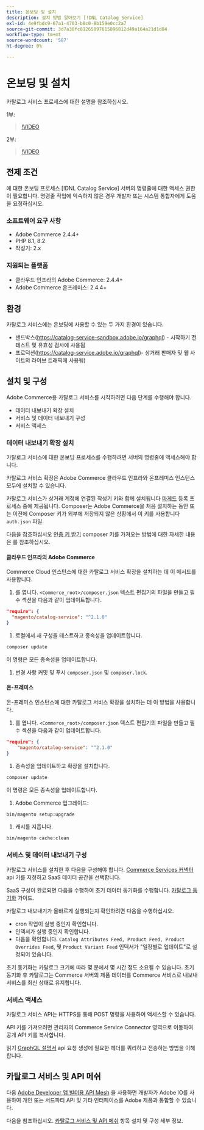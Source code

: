 ```yaml
---
title: 온보딩 및 설치
description: 설치 방법 알아보기 [!DNL Catalog Service]
exl-id: 4e9fbdc9-67a1-4703-b8c0-8b159e0cc2a7
source-git-commit: 3d7a38fc81265897615896812d49a164a21d1d84
workflow-type: tm+mt
source-wordcount: '587'
ht-degree: 0%

---
```


# 온보딩 및 설치

카탈로그 서비스 프로세스에 대한 설명을 참조하십시오.

1부:

>[!VIDEO](https://video.tv.adobe.com/v/3415599)

2부:

>[!VIDEO](https://video.tv.adobe.com/v/3415600)

## 전제 조건

에 대한 온보딩 프로세스 [!DNL Catalog Service] 서버의 명령줄에 대한 액세스 권한이 필요합니다. 명령줄 작업에 익숙하지 않은 경우 개발자 또는 시스템 통합자에게 도움을 요청하십시오.

### 소프트웨어 요구 사항

- Adobe Commerce 2.4.4+
- PHP 8.1, 8.2
- 작성기: 2.x

### 지원되는 플랫폼

- 클라우드 인프라의 Adobe Commerce: 2.4.4+
- Adobe Commerce 온프레미스: 2.4.4+

## 환경

카탈로그 서비스에는 온보딩에 사용할 수 있는 두 가지 환경이 있습니다.

- 샌드박스(https://catalog-service-sandbox.adobe.io/graphql) - 시작하기 전 테스트 및 유효성 검사에 사용됨
- 프로덕션(https://catalog-service.adobe.io/graphql)- 상거래 판매자 및 웹 사이트의 라이브 트래픽에 사용됨)

## 설치 및 구성

Adobe Commerce용 카탈로그 서비스를 시작하려면 다음 단계를 수행해야 합니다.

- 데이터 내보내기 확장 설치
- 서비스 및 데이터 내보내기 구성
- 서비스 액세스

### 데이터 내보내기 확장 설치

카탈로그 서비스에 대한 온보딩 프로세스를 수행하려면 서버의 명령줄에 액세스해야 합니다.

카탈로그 서비스 확장은 Adobe Commerce 클라우드 인프라와 온프레미스 인스턴스 모두에 설치할 수 있습니다.

카탈로그 서비스가 상거래 계정에 연결된 작성기 키와 함께 설치됩니다 [마게드](https://developer.adobe.com/commerce/marketplace/guides/sellers/profile-personal/#field-descriptions) 등록 프로세스 중에 제공됩니다. Composer는 Adobe Commerce을 처음 설치하는 동안 또는 이전에 Composer 키가 외부에 저장되지 않은 상황에서 이 키를 사용합니다 `auth.json` 파일.

다음을 참조하십시오 [인증 키 받기](https://experienceleague.adobe.com/docs/commerce-operations/installation-guide/prerequisites/authentication-keys.html) composer 키를 가져오는 방법에 대한 자세한 내용은 를 참조하십시오.

#### 클라우드 인프라의 Adobe Commerce

Commerce Cloud 인스턴스에 대한 카탈로그 서비스 확장을 설치하는 데 이 메서드를 사용합니다.

1. 를 엽니다. `<Commerce_root>/composer.json` 텍스트 편집기의 파일을 만들고 필수 섹션을 다음과 같이 업데이트합니다.

```json
"require": {
  "magento/catalog-service": "^2.1.0"
}
```

1. 로컬에서 새 구성을 테스트하고 종속성을 업데이트합니다.

```bash
composer update
```

이 명령은 모든 종속성을 업데이트합니다.

1. 변경 사항 커밋 및 푸시 `composer.json` 및 `composer.lock`.

#### 온-프레미스

온-프레미스 인스턴스에 대한 카탈로그 서비스 확장을 설치하는 데 이 방법을 사용합니다.

1. 를 엽니다. `<Commerce_root>/composer.json` 텍스트 편집기의 파일을 만들고 필수 섹션을 다음과 같이 업데이트합니다.

```json
"require": {
    "magento/catalog-service": "^2.1.0"
}
```

1. 종속성을 업데이트하고 확장을 설치합니다.

```bash
composer update
```

이 명령은 모든 종속성을 업데이트합니다.

1. Adobe Commerce 업그레이드:

```bash
bin/magento setup:upgrade
```

1. 캐시를 지웁니다.

```bash
bin/magento cache:clean
```

### 서비스 및 데이터 내보내기 구성

카탈로그 서비스를 설치한 후 다음을 구성해야 합니다. [Commerce Services 커넥터](https://experienceleague.adobe.com/docs/commerce-merchant-services/user-guides/integration-services/saas.html#apikey) api 키를 지정하고 SaaS 데이터 공간을 선택합니다.

SaaS 구성이 완료되면 다음을 수행하여 초기 데이터 동기화를 수행합니다. [카탈로그 동기화](https://experienceleague.adobe.com/docs/commerce-merchant-services/user-guides/data-services/catalog-sync.html) 가이드.

카탈로그 내보내기가 올바르게 실행되는지 확인하려면 다음을 수행하십시오.

- cron 작업이 실행 중인지 확인합니다.
- 인덱서가 실행 중인지 확인합니다.
- 다음을 확인합니다. `Catalog Attributes Feed, Product Feed, Product Overrides Feed`, 및 `Product Variant Feed` 인덱서가 &quot;일정별로 업데이트&quot;로 설정되어 있습니다.

초기 동기화는 카탈로그 크기에 따라 몇 분에서 몇 시간 정도 소요될 수 있습니다. 초기 동기화 후 카탈로그는 Commerce 서버의 제품 데이터를 Commerce 서비스로 내보내 서비스를 최신 상태로 유지합니다.

### 서비스 액세스

카탈로그 서비스 API는 HTTPS를 통해 POST 명령을 사용하여 액세스할 수 있습니다.

API 키를 가져오려면 관리자의 Commerce Service Connector 영역으로 이동하여 공개 API 키를 복사합니다.

읽기 [GraphQL 설명서](https://developer.adobe.com/commerce/webapi/graphql/) api 요청 생성에 필요한 헤더를 쿼리하고 전송하는 방법을 이해합니다.

## 카탈로그 서비스 및 API 메쉬

다음 [Adobe Developer 앱 빌더용 API Mesh](https://developer.adobe.com/graphql-mesh-gateway/gateway/overview/) 을 사용하면 개발자가 Adobe IO를 사용하여 개인 또는 서드파티 API 및 기타 인터페이스를 Adobe 제품과 통합할 수 있습니다.

다음을 참조하십시오.  [카탈로그 서비스 및 API 메쉬](mesh.md) 항목 설치 및 구성 세부 정보.

